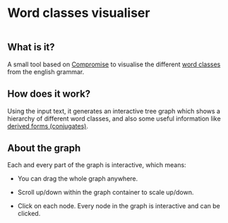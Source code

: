 # Word classes visualiser

<p align="center">
<img src="https://firebasestorage.googleapis.com/v0/b/photos-a2ca0.appspot.com/o/v.gif?alt=media&token=b7b5671c-7806-4c80-8560-c933f0059f69" alt="" />
</p>

## What is it?

A small tool based on [Compromise](https://github.com/spencermountain/compromise) to visualise the different [word classes](https://dictionary.cambridge.org/grammar/british-grammar/word-classes-and-phrase-classes) from the english grammar.

## How does it work?

Using the input text, it generates an interactive tree graph which shows a hierarchy of different word classes, and also some useful information like [derived forms (conjugates)](https://en.wikipedia.org/wiki/Grammatical_conjugation).

## About the graph

Each and every part of the graph is interactive, which means:

- You can drag the whole graph anywhere.

- Scroll up/down within the graph container to scale up/down.

- Click on each node. Every node in the graph is interactive and can be clicked.
